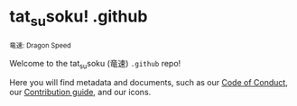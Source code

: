 # tat<sub>su</sub>soku! .github

<sub>竜速: Dragon Speed</sub>

Welcome to the tat<sub>su</sub>soku (竜速) `.github` repo!

Here you will find metadata and documents, such as our [Code of Conduct](CODE_OF_CONDUCT.md), our [Contribution guide](CONTRIBUTING.md), and our icons.
